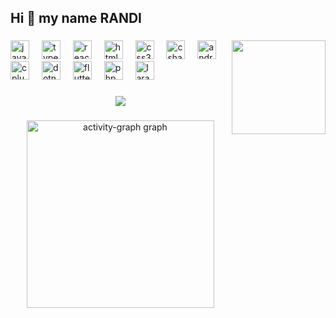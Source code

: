 <h2 align="left">Hi 👋 my name RANDI</h2>

###

<div align="center">
</div>

###

<img align="right" height="150" src="https://i.giphy.com/media/v1.Y2lkPTc5MGI3NjExcGNtYm56c3czbGFveWpvcDF4Y3FkNndoNGYzeGVvbmcwYzZ1bzV5bSZlcD12MV9pbnRlcm5hbF9naWZfYnlfaWQmY3Q9Zw/uWlpPGquhGZNFzY90z/giphy.gif"  />

###

<div align="left">
  <img src="https://cdn.jsdelivr.net/gh/devicons/devicon/icons/javascript/javascript-original.svg" height="30" alt="javascript logo"  />
  <img width="12" />
  <img src="https://cdn.jsdelivr.net/gh/devicons/devicon/icons/typescript/typescript-original.svg" height="30" alt="typescript logo"  />
  <img width="12" />
  <img src="https://cdn.jsdelivr.net/gh/devicons/devicon/icons/react/react-original.svg" height="30" alt="react logo"  />
  <img width="12" />
  <img src="https://cdn.jsdelivr.net/gh/devicons/devicon/icons/html5/html5-original.svg" height="30" alt="html5 logo"  />
  <img width="12" />
  <img src="https://cdn.jsdelivr.net/gh/devicons/devicon/icons/css3/css3-original.svg" height="30" alt="css3 logo"  />
  <img width="12" />
  <img src="https://cdn.jsdelivr.net/gh/devicons/devicon/icons/csharp/csharp-original.svg" height="30" alt="csharp logo"  />
  <img width="12" />
  <img src="https://cdn.jsdelivr.net/gh/devicons/devicon/icons/androidstudio/androidstudio-original.svg" height="30" alt="androidstudio logo"  />
  <img width="12" />
  <img src="https://cdn.jsdelivr.net/gh/devicons/devicon/icons/cplusplus/cplusplus-original.svg" height="30" alt="cplusplus logo"  />
  <img width="12" />
  <img src="https://cdn.jsdelivr.net/gh/devicons/devicon/icons/dotnetcore/dotnetcore-original.svg" height="30" alt="dotnetcore logo"  />
  <img width="12" />
  <img src="https://cdn.jsdelivr.net/gh/devicons/devicon/icons/flutter/flutter-original.svg" height="30" alt="flutter logo"  />
  <img width="12" />
  <img src="https://cdn.jsdelivr.net/gh/devicons/devicon/icons/php/php-original.svg" height="30" alt="php logo"  />
  <img width="12" />
  <img src="https://cdn.jsdelivr.net/gh/devicons/devicon/icons/laravel/laravel-original.svg" height="30" alt="laravel logo"  />
</div>

###

<div align="center">
  <img src="https://profile-counter.glitch.me/RandiGustinanda/count.svg?"  />
</div>

###

<div align="center">
  <img src="https://github-readme-activity-graph.vercel.app/graph?username=RandiGustinanda&radius=16&theme=react&area=true&order=5" height="300" alt="activity-graph graph"  />
</div>

###
